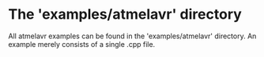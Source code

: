 # The 'examples/atmelavr' directory
All atmelavr examples can be found in the 'examples/atmelavr' directory. An example merely consists of a single .cpp file.